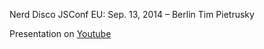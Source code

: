 Nerd Disco
JSConf EU: Sep. 13, 2014 – Berlin
Tim Pietrusky

Presentation on [Youtube](https://www.youtube.com/watch?v=tia6iP85Zuk&index=6&list=PL_6p2qk5XCAypMZxJIYOzMhxUZKcMkM23)

